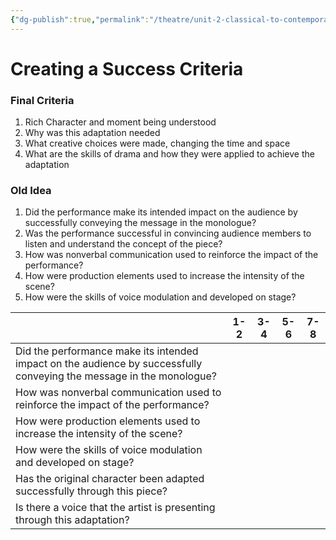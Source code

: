 ```yaml
---
{"dg-publish":true,"permalink":"/theatre/unit-2-classical-to-contemporary/creating-a-success-criteria/","dgHomeLink":true,"dgPassFrontmatter":false,"dgShowLocalGraph":true}
---
```


# Creating a Success Criteria
### Final Criteria
1. Rich Character and moment being understood 
2. Why was this adaptation needed
3. What creative choices were made, changing the time and space
4. What are the skills of drama and how they were applied to achieve the adaptation 

### Old Idea

1. Did the performance make its intended impact on the audience by successfully conveying the message in the monologue?
2. Was the performance successful in convincing audience members to listen and understand the concept of the piece? 
3. How was nonverbal communication used to reinforce the impact of the performance?
4. How were production elements used to increase the intensity of the scene?
5. How were the skills of voice modulation and developed on stage?

|                                                                                                                      | 1-2 | 3-4 | 5-6 | 7-8 |
| -------------------------------------------------------------------------------------------------------------------- | --- | --- | --- | --- |
| Did the performance make its intended impact on the audience by successfully conveying the message in the monologue? |     |     |     |     |
| How was nonverbal communication used to reinforce the impact of the performance?                                     |     |     |     |     |
| How were production elements used to increase the intensity of the scene?                                            |     |     |     |     |
| How were the skills of voice modulation and developed on stage?                                                      |     |     |     |     |
| Has the original character been adapted successfully through this piece?                                             |     |     |     |     |
| Is there a voice that the artist is presenting through this adaptation?                                                                                                                     |     |     |     |     |
